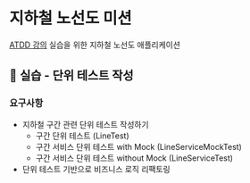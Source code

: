 # 지하철 노선도 미션
[ATDD 강의](https://edu.nextstep.camp/c/R89PYi5H) 실습을 위한 지하철 노선도 애플리케이션


## 🚀 실습 - 단위 테스트 작성
### 요구사항
- 지하철 구간 관련 단위 테스트 작성하기
  - 구간 단위 테스트 (LineTest)
  - 구간 서비스 단위 테스트 with Mock (LineServiceMockTest)
  - 구간 서비스 단위 테스트 without Mock (LineServiceTest)
- 단위 테스트 기반으로 비즈니스 로직 리팩토링

